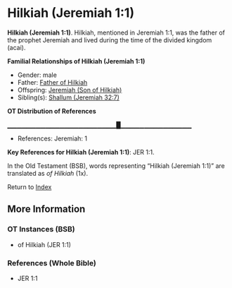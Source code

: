# Hilkiah (Jeremiah 1:1)
**Hilkiah (Jeremiah 1:1)**. 
Hilkiah, mentioned in Jeremiah 1:1, was the father of the prophet Jeremiah and lived during the time of the divided kingdom (acai). 




**Familial Relationships of Hilkiah (Jeremiah 1:1)**


* Gender: male
* Father: [Father of Hilkiah](FatherOfHilkiah.md)
* Offspring: [Jeremiah (Son of Hilkiah)](Jeremiah.6.md)
* Sibling(s): [Shallum (Jeremiah 32:7)](Shallum.13.md)


**OT Distribution of References**

▁▁▁▁▁▁▁▁▁▁▁▁▁▁▁▁▁▁▁▁▁▁▁█▁▁▁▁▁▁▁▁▁▁▁▁▁▁▁
* References: Jeremiah: 1



**Key References for Hilkiah (Jeremiah 1:1)**: 
JER 1:1. 


In the Old Testament (BSB), words representing “Hilkiah (Jeremiah 1:1)” are translated as 
*of Hilkiah* (1x). 




Return to [Index](00-Index.md)

## More Information

### OT Instances (BSB)

* of Hilkiah (JER 1:1)



### References (Whole Bible)

* JER 1:1




